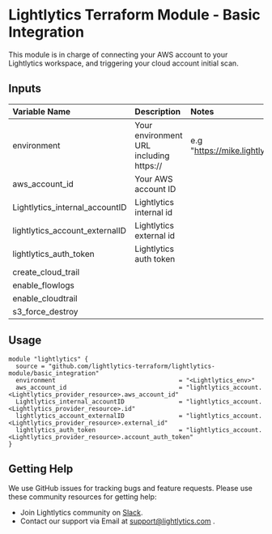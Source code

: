 Lightlytics Terraform Module - Basic Integration
===========
This module is in charge of connecting your AWS account to your Lightlytics workspace, and triggering your cloud account initial scan.



Inputs
------
| Variable Name                     | Description                             | Notes                                                                        | Type     | Required? | Default |
| :-------------------------------- | :-------------------------------------  | :----------------------------------------------------------------------------|:---------|:--------- |:--------|
| environment                       | Your environment URL including https:// | e.g "https://mike.lightlytics.com"                                           | `string` | Yes       | `null`  |
| aws_account_id                    | Your AWS account ID                     |                                                                              | `string` | Yes       | `null`  |
| Lightlytics_internal_accountID    | Lightlytics internal id                 |                                                                              | `string` | Yes       | `null`  |
| lightlytics_account_externalID    | Lightlytics external id                 |                                                                              | `string` | Yes       | `null`  |
| lightlytics_auth_token            | Lightlytics auth token                  |                                                                              | `string` | Yes       | `null`  | 
| create_cloud_trail                |                                         |                                                                              | `bool`   | No        | `false` |
| enable_flowlogs                   |                                         |                                                                              | `bool`   | No        | `true`  |
| enable_cloudtrail                 |                                         |                                                                              | `bool`   | No        | `true`  |
| s3_force_destroy                  |                                         |                                                                              | `bool`   | No        | `true`  |


Usage
-----

```hcl
module "lightlytics" {
  source = "github.com/lightlytics-terraform/lightlytics-module/basic_integration"
  environment                                  = "<Lightlytics_env>"
  aws_account_id                               = "lightlytics_account.<Lightlytics_provider_resource>.aws_account_id"
  Lightlytics_internal_accountID               = "lightlytics_account.<Lightlytics_provider_resource>.id"
  lightlytics_account_externalID               = "lightlytics_account.<Lightlytics_provider_resource>.external_id"
  lightlytics_auth_token                       = "lightlytics_account.<Lightlytics_provider_resource>.account_auth_token"
}
```

Getting Help
-------
We use GitHub issues for tracking bugs and feature requests. Please use these community resources for getting help:
* Join Lightlytics community on [Slack](https://join.slack.com/t/lightlyticscommunity/shared_invite/zt-1f7dk2yo7-xBTOU_o4tOnAjoFxfHVF8Q).
* Contact our support via Email at support@lightlytics.com .
